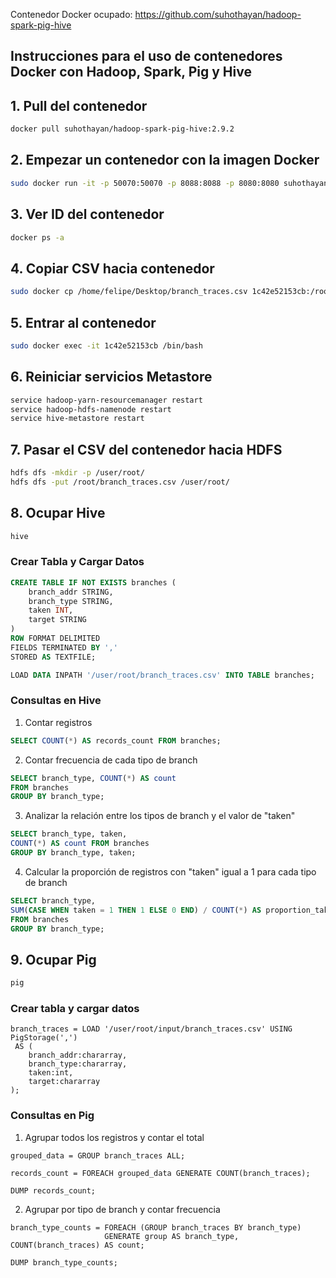 Contenedor Docker ocupado: https://github.com/suhothayan/hadoop-spark-pig-hive


## Instrucciones para el uso de contenedores Docker con Hadoop, Spark, Pig y Hive

## 1. Pull del contenedor
```bash
docker pull suhothayan/hadoop-spark-pig-hive:2.9.2
```

## 2. Empezar un contenedor con la imagen Docker
```bash
sudo docker run -it -p 50070:50070 -p 8088:8088 -p 8080:8080 suhothayan/hadoop-spark-pig-hive:2.9.2 bash
```

## 3. Ver ID del contenedor
```bash
docker ps -a
```

## 4. Copiar CSV hacia contenedor
```bash
sudo docker cp /home/felipe/Desktop/branch_traces.csv 1c42e52153cb:/root/
```

## 5. Entrar al contenedor
```bash
sudo docker exec -it 1c42e52153cb /bin/bash
```

## 6. Reiniciar servicios Metastore
```bash
service hadoop-yarn-resourcemanager restart
service hadoop-hdfs-namenode restart
service hive-metastore restart
```

## 7. Pasar el CSV del contenedor hacia HDFS
```bash
hdfs dfs -mkdir -p /user/root/
hdfs dfs -put /root/branch_traces.csv /user/root/
```

## 8. Ocupar Hive
```bash
hive
```

### Crear Tabla y Cargar Datos
```sql
CREATE TABLE IF NOT EXISTS branches (
    branch_addr STRING,
    branch_type STRING,
    taken INT,
    target STRING
)
ROW FORMAT DELIMITED
FIELDS TERMINATED BY ','
STORED AS TEXTFILE;

LOAD DATA INPATH '/user/root/branch_traces.csv' INTO TABLE branches;
```

### Consultas en Hive

1. Contar registros
```sql
SELECT COUNT(*) AS records_count FROM branches;
```

2. Contar frecuencia de cada tipo de branch
```sql
SELECT branch_type, COUNT(*) AS count
FROM branches
GROUP BY branch_type;
```

3. Analizar la relación entre los tipos de branch y el valor de "taken"
```sql
SELECT branch_type, taken, 
COUNT(*) AS count FROM branches 
GROUP BY branch_type, taken;
```

4. Calcular la proporción de registros con "taken" igual a 1 para cada tipo de branch
```sql
SELECT branch_type, 
SUM(CASE WHEN taken = 1 THEN 1 ELSE 0 END) / COUNT(*) AS proportion_taken_1 
FROM branches 
GROUP BY branch_type;
```

## 9. Ocupar Pig
```bash
pig
```

### Crear tabla y cargar datos
```pig
branch_traces = LOAD '/user/root/input/branch_traces.csv' USING PigStorage(',')
 AS (
    branch_addr:chararray, 
    branch_type:chararray, 
    taken:int, 
    target:chararray
);
```

### Consultas en Pig

1. Agrupar todos los registros y contar el total
```pig
grouped_data = GROUP branch_traces ALL;

records_count = FOREACH grouped_data GENERATE COUNT(branch_traces);

DUMP records_count;
```

2. Agrupar por tipo de branch y contar frecuencia
```pig
branch_type_counts = FOREACH (GROUP branch_traces BY branch_type) 
                     GENERATE group AS branch_type, COUNT(branch_traces) AS count;

DUMP branch_type_counts;
```
